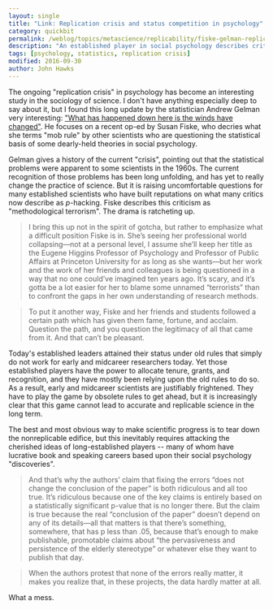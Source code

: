 ```yaml
---
layout: single
title: "Link: Replication crisis and status competition in psychology"
category: quickbit
permalink: /weblog/topics/metascience/replicability/fiske-gelman-replication-crisis-2016.html
description: "An established player in social psychology describes criticism as 'methodological terrorism'. The winds are changing, says Andrew Gelman."
tags: [psychology, statistics, replication crisis]
modified: 2016-09-30
author: John Hawks
---
```



The ongoing "replication crisis" in psychology has become an interesting study in the sociology of science. I don't have anything especially deep to say about it, but I found this long update by the statistician Andrew Gelman very interesting: <a href="http://andrewgelman.com/2016/09/21/what-has-happened-down-here-is-the-winds-have-changed/">"What has happened down here is the winds have changed"</a>. He focuses on a recent op-ed by Susan Fiske, who decries what she terms "mob rule" by other scientists who are questioning the statistical basis of some dearly-held theories in social psychology.

Gelman gives a history of the current "crisis", pointing out that the statistical problems were apparent to some scientists in the 1960s. The current recognition of those problems has been long unfolding, and has yet to really change the practice of science. But it is raising uncomfortable questions for many established scientists who have built reputations on what many critics now describe as <em>p</em>-hacking. Fiske describes this criticism as "methodological terrorism". The drama is ratcheting up.

<blockquote>I bring this up not in the spirit of gotcha, but rather to emphasize what a difficult position Fiske is in. She’s seeing her professional world collapsing—not at a personal level, I assume she’ll keep her title as the Eugene Higgins Professor of Psychology and Professor of Public Affairs at Princeton University for as long as she wants—but her work and the work of her friends and colleagues is being questioned in a way that no one could’ve imagined ten years ago. It’s scary, and it’s gotta be a lot easier for her to blame some unnamed “terrorists” than to confront the gaps in her own understanding of research methods.</blockquote>

<blockquote>To put it another way, Fiske and her friends and students followed a certain path which has given them fame, fortune, and acclaim. Question the path, and you question the legitimacy of all that came from it. And that can’t be pleasant.</blockquote>

Today's established leaders attained their status under old rules that simply do not work for early and midcareer researchers today. Yet those established players have the power to allocate tenure, grants, and recognition, and they have mostly been relying upon the old rules to do so. As a result, early and midcareer scientists are justifiably frightened. They have to play the game by obsolete rules to get ahead, but it is increasingly clear that this game cannot lead to accurate and replicable science in the long term.

The best and most obvious way to make scientific progress is to tear down the nonreplicable edifice, but this inevitably requires attacking the cherished ideas of long-established players -- many of whom have lucrative book and speaking careers based upon their social psychology "discoveries".

<blockquote>And that’s why the authors’ claim that fixing the errors “does not change the conclusion of the paper” is both ridiculous and all too true. It’s ridiculous because one of the key claims is entirely based on a statistically significant p-value that is no longer there. But the claim is true because the real “conclusion of the paper” doesn’t depend on any of its details—all that matters is that there’s something, somewhere, that has p less than .05, because that’s enough to make publishable, promotable claims about “the pervasiveness and persistence of the elderly stereotype” or whatever else they want to publish that day.</blockquote>

<blockquote>When the authors protest that none of the errors really matter, it makes you realize that, in these projects, the data hardly matter at all.</blockquote>

What a mess.





